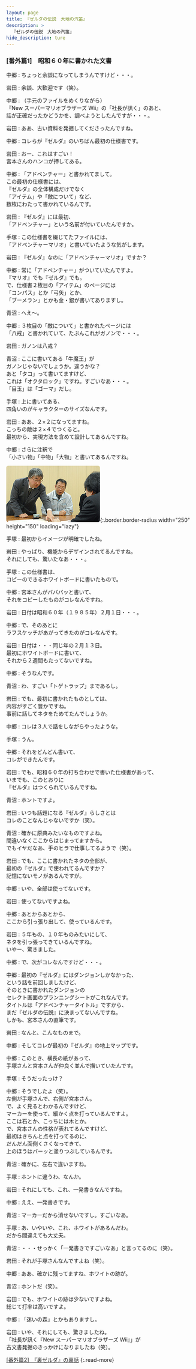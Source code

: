 ```yaml
---
layout: page
title: 『ゼルダの伝説　大地の汽笛』
description: >
  『ゼルダの伝説　大地の汽笛』
hide_description: ture
---
```


### [番外篇1]　昭和６０年に書かれた文書

中郷
: ちょっと余談になってしまうんですけど・・・。

岩田
: 余談、大歓迎です（笑）。

中郷
: （手元のファイルをめくりながら）<br>『New スーパーマリオブラザーズ Wii』の「社長が訊く」のあと、<br>話が正確だったかどうかを、調べようとしたんですが・・・。

岩田
: ああ、古い資料を発掘してくださったんですね。

中郷
: コレらが『ゼルダ』のいちばん最初の仕様書です。

岩田
: おー、これはすごい！<br>宮本さんのハンコが押してある。

中郷
: 「アドベンチャー」と書かれてまして。<br>この最初の仕様書には、<br>『ゼルダ』の全体構成だけでなく<br>「アイテム」や「敵について」など、<br>数枚にわたって書かれているんです。

岩田
: 『ゼルダ』には最初、<br>「アドベンチャー」という名前が付いていたんですか。

手塚
: この仕様書を綴じてたファイルには、<br>「アドベンチャーマリオ」と書いていたような気がします。

岩田
: 『ゼルダ』なのに「アドベンチャーマリオ」ですか？　

中郷
: 常に「アドベンチャー」がついていたんですよ。<br>『マリオ』でも『ゼルダ』でも。<br>で、仕様書２枚目の「アイテム」のページには<br>「コンパス」とか「弓矢」とか、<br>「ブーメラン」とかも金・銀が書いてありますし。

青沼
: へえ〜。

中郷
: ３枚目の「敵について」と書かれたページには<br>「八戒」と書かれていて、たぶんこれがガノンで・・・。

岩田
: ガノンは八戒？

青沼
: ここに書いてある「牛魔王」が<br>ガノンじゃないでしょうか。違うかな？　<br>あと「タコ」って書いてますけど、<br>これは「オクタロック」ですね。すごいなあ・・・。<br>「目玉」は「ゴーマ」だし。

手塚
: 上に書いてある、<br>四角いのがキャラクターのサイズなんです。

岩田
: ああ、２×２になってますね。<br>こっちの敵は２×４でつくると。<br>最初から、実現方法を含めて設計してあるんですね。

中郷
: さらに注釈で<br>「小さい物」「中物」「大物」と書いてあるんですね。

![](/interviews/jp/nds/bkij/vol2/img/photo12.jpg){:.border.border-radius width="250" height="150" loading="lazy"}

手塚
: 最初からイメージが明確でしたね。

岩田
: やっぱり、機能からデザインされてるんですね。<br>それにしても、驚いたなあ・・・。

手塚
: この仕様書は、<br>コピーのできるホワイトボードに書いたもので。

中郷
: 宮本さんがバババッと書いて、<br>それをコピーしたものがコレなんですね。

岩田
: 日付は昭和６０年（１９８５年）２月１日・・・。

中郷
: で、そのあとに<br>ラフスケッチがあがってきたのがコレなんです。

岩田
: 日付は・・・同じ年の２月１３日。<br>最初にホワイトボードに書いて、<br>それから２週間もたってないですね。

中郷
: そうなんです。

青沼
: わ、すごい「トゲトラップ」まであるし。

岩田
: でも、最初に書かれたものとしては、<br>内容がすごく豊かですね。<br>事前に話してネタをためてたんでしょうか。

中郷
: コレは３人で話をしながらやったような。

手塚
: うん。

中郷
: それをどんどん書いて、<br>コレができたんです。

岩田
: でも、昭和６０年の打ち合わせで書いた仕様書があって、<br>いまでも、このとおりに<br>『ゼルダ』はつくられているんですね。

青沼
: ホントですよ。

岩田
: いつも話題になる『ゼルダ』らしさとは<br>コレのことなんじゃないですか（笑）。

青沼
: 確かに原典みたいなものですよね。<br>間違いなくここからはじまってますから。<br>でもイヤだなあ、手のヒラで仕事してるようで（笑）。

岩田
: でも、ここに書かれたネタの全部が、<br>最初の『ゼルダ』で使われてるんですか？<br>記憶にないモノがあるんですが。

中郷
: いや、全部は使ってないです。

岩田
: 使ってないですよね。

中郷
: あとからあとから、<br>ここから引っ張り出して、使っているんです。

岩田
: ５年もの、１０年ものみたいにして、<br>ネタを引っ張ってきているんですね。<br>いやー、驚きました。

中郷
: で、次がコレなんですけど・・・。

中郷
: 最初の『ゼルダ』にはダンジョンしかなかった、<br>という話を前回しましたけど、<br>そのときに書かれたダンジョンの<br>セレクト画面のプランニングシートがこれなんです。<br>タイトルは「アドベンチャータイトル」ですから、<br>まだ『ゼルダの伝説』に決まってないんですね。<br>しかも、宮本さんの直筆です。

岩田
: なんと、こんなものまで。

中郷
: そしてコレが最初の『ゼルダ』の地上マップです。

中郷
: このとき、横長の紙があって、<br>手塚さんと宮本さんが仲良く並んで描いていたんです。

手塚
: そうだったっけ？

中郷
: そうでしたよ（笑）。<br>左側が手塚さんで、右側が宮本さん。<br>で、よく見るとわかるんですけど、<br>マーカーを使って、細かく点を打っているんですよ。<br>ここは石とか、こっちには木とか。<br>で、宮本さんの性格が表れてるんですけど、<br>最初はきちんと点を打ってるのに、<br>だんだん面倒くさくなってきて、<br>上のほうはバーッと塗りつぶしているんです。

青沼
: 確かに、左右で違いますね。

手塚
: ホントに違うわ、なんか。

岩田
: それにしても、これ、一発書きなんですね。

中郷
: ええ、一発書きです。

青沼
: マーカーだから消せないですし。すごいなあ。

手塚
: あ、いやいや、これ、ホワイトがあるんだわ。<br>だから間違えても大丈夫。

青沼
: ・・・せっかく「一発書きですごいなあ」と言ってるのに（笑）。

岩田
: それが手塚さんなんですよね（笑）。

中郷
: ああ、確かに残ってますね、ホワイトの跡が。

青沼
: ホントだ（笑）。

岩田
: でも、ホワイトの跡は少ないですよね。<br>総じて打率は高いですよ。

中郷
: 「迷いの森」とかもありますし。

岩田
: いや、それにしても、驚きましたね。<br>「社長が訊く『New スーパーマリオブラザーズ Wii』」が<br>古文書発掘のきっかけになりましたね（笑）。

[[番外篇2]　『裏ゼルダ』の裏話](6.md)
{:.read-more}

